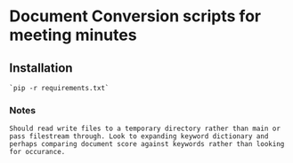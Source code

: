 # Document Conversion scripts for meeting minutes

## Installation
	`pip -r requirements.txt`
### Notes
	Should read write files to a temporary directory rather than main or pass filestream through. Look to expanding keyword dictionary and perhaps comparing document score against keywords rather than looking for occurance.